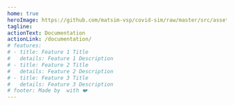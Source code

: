 ```yaml
---
home: true
heroImage: https://github.com/matsim-vsp/covid-sim/raw/master/src/assets/images/readme-banner.jpg
tagline: 
actionText: Documentation
actionLink: /documentation/
# features:
# - title: Feature 1 Title
#   details: Feature 1 Description
# - title: Feature 2 Title
#   details: Feature 2 Description
# - title: Feature 3 Title
#   details: Feature 3 Description
# footer: Made by  with ❤️
---
```

